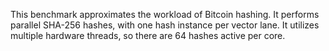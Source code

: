 This benchmark approximates the workload of Bitcoin hashing.  It performs parallel SHA-256 hashes, with
one hash instance per vector lane.  It utilizes multiple hardware threads, so there are 64 hashes active 
per core.

